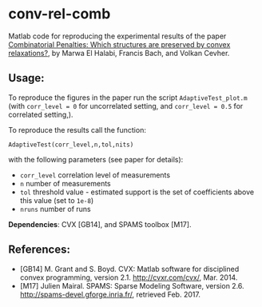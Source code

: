 # conv-rel-comb

Matlab code for reproducing the experimental results of the paper [Combinatorial Penalties:
Which structures are preserved by convex relaxations?](https://arxiv.org/abs/1710.06273), by Marwa El Halabi, Francis Bach, and Volkan Cevher.

## Usage:

To reproduce the figures in the paper run the script `AdaptiveTest_plot.m` (with `corr_level = 0` for uncorrelated setting, and `corr_level = 0.5` for correlated setting,).

To reproduce the results call the function:

`AdaptiveTest(corr_level,n,tol,nits)`

with the following parameters (see paper for details):
* `corr_level` correlation level of measurements
*  `n` number of measurements
* `tol` threshold value - estimated support is the set of coefficients above this value (set to `1e-8`)
* `nruns` number of runs

**Dependencies**: CVX [GB14], and SPAMS toolbox [M17].

## References:

* [GB14] M. Grant and S. Boyd. CVX: Matlab software for disciplined convex programming, version 2.1. http://cvxr.com/cvx/, Mar. 2014.
* [M17]  Julien Mairal. SPAMS: Sparse Modeling Software, version 2.6. http://spams-devel.gforge.inria.fr/, retrieved Feb. 2017.



